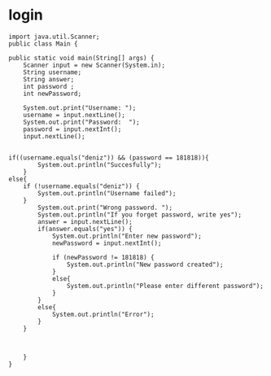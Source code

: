 # login
    import java.util.Scanner;
    public class Main {

    public static void main(String[] args) {
        Scanner input = new Scanner(System.in);
        String username;
        String answer;
        int password ;
        int newPassword;

        System.out.print("Username: ");
        username = input.nextLine();
        System.out.print("Password:  ");
        password = input.nextInt();
        input.nextLine();


    if((username.equals("deniz")) && (password == 181818)){
            System.out.println("Succesfully");
        }
    else{
        if (!username.equals("deniz")) {
            System.out.println("Username failed");
        }
            System.out.print("Wrong password. ");
            System.out.println("If you forget password, write yes");
            answer = input.nextLine();
            if(answer.equals("yes")) {
                System.out.println("Enter new password");
                newPassword = input.nextInt();

                if (newPassword != 181818) {
                    System.out.println("New password created");
                }
                else{
                    System.out.println("Please enter different password");
                }
            }
            else{
                System.out.println("Error");
            }
        }



        }
    }




